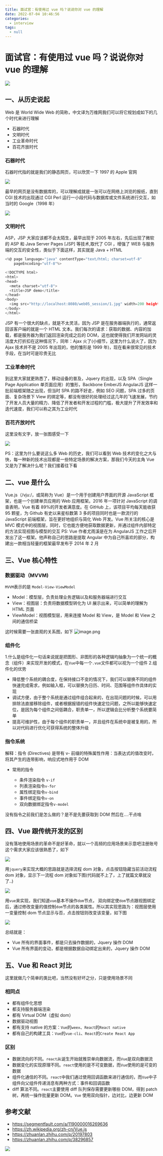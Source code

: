 ```yaml
---
title: 面试官：有使用过 vue 吗？说说你对 vue 的理解
date: 2022-07-04 10:46:56
categories: 
  - interview
tags: 
  - null
---
```


# 面试官：有使用过 vue 吗？说说你对 vue 的理解

![](https://static.vue-js.com/02ac1620-3ac6-11eb-85f6-6fac77c0c9b3.png)

## 一、从历史说起

Web 是 World Wide Web 的简称，中文译为万维网我们可以将它规划成如下的几个时代来进行理解

- 石器时代
- 文明时代
- 工业革命时代
- 百花齐放时代

### 石器时代

石器时代指的就是我们的静态网页，可以欣赏一下 1997 的 Apple 官网

![](https://static.vue-js.com/1734e450-3ac6-11eb-85f6-6fac77c0c9b3.png)

最早的网页是没有数据库的，可以理解成就是一张可以在网络上浏览的报纸，直到 CGI 技术的出现通过 CGI Perl 运行一小段代码与数据库或文件系统进行交互，如当时的 Google（1998 年）

![](https://static.vue-js.com/23189000-3ac6-11eb-85f6-6fac77c0c9b3.png)

### 文明时代

ASP，JSP 大家应该都不会太陌生，最早出现于 2005 年左右，先后出现了微软的 ASP 和 Java Server Pages \[JSP\] 等技术,取代了 CGI ，增强了 WEB 与服务端的交互的安全性，类似于下面这样，其实就是 Java + HTML

```js
<%@ page language="java" contentType="text/html; charset=utf-8"  
    pageEncoding="utf-8"%>

<!DOCTYPE html>
<html>  
<head>  
  <meta charset="utf-8">  
  <title>JSP demo</title>  
</head>  
<body>  
  <img src="http://localhost:8080/web05_session/1.jpg" width=200 height=100 />  
</body>  
</html> 
```

JSP 有一个很大的缺点，就是不太灵活，因为 JSP 是在服务器端执行的，通常返回该客户端的就是一个 HTML 文本。我们每次的请求：获取的数据、内容的加载，都是服务器为我们返回渲染完成之后的 DOM，这也就使得我们开发网站的灵活度大打折扣在这种情况下，同年：Ajax 火了\(小细节，这里为什么说火了，因为 Ajax 技术并不是 2005 年出现的，他的雏形是 1999 年\)，现在看来很常见的技术手段，在当时可是珍贵无比

### 工业革命时代

到这里大家就更熟悉了，移动设备的普及，Jquery 的出现，以及 SPA（Single Page Application 单页面应用）的雏形，Backbone EmberJS AngularJS 这样一批前端框架随之出现，但当时 SPA 的路不好走，例如 SEO 问题，SPA 过多的页面、复杂场景下 View 的绑定等，都没有很好的处理经过这几年的飞速发展，节约了开发人员大量的精力、降低了开发者和开发过程的门槛，极大提升了开发效率和迭代速度，我们可以称之其为工业时代

### 百花齐放时代

这里没有文字，放一张图感受一下

![](https://static.vue-js.com/32a6f430-3ac6-11eb-85f6-6fac77c0c9b3.png)

PS：这里为什么要说这么多 Web 的历史，我们可以看到 Web 技术的变化之大与快，每一种新的技术出现都是一些特定场景的解决方案，那我们今天的主角 Vue 又是为了解决什么呢？我们接着往下看

## 二、vue 是什么

Vue.js（/vjuː/，或简称为 Vue）是一个用于创建用户界面的开源 JavaScript 框架，也是一个创建单页应用的 Web 应用框架。2016 年一项针对 JavaScript 的调查表明，Vue 有着 89\%的开发者满意度。在 GitHub 上，该项目平均每天能收获 95 颗星，为 Github 有史以来星标数第 3 多的项目同时也是一款流行的 JavaScript 前端框架，旨在更好地组织与简化 Web 开发。Vue 所关注的核心是 MVC 模式中的视图层，同时，它也能方便地获取数据更新，并通过组件内部特定的方法实现视图与模型的交互 PS: Vue 作者尤雨溪是在为 AngularJS 工作之后开发出了这一框架。他声称自己的思路是提取 Angular 中为自己所喜欢的部分，构建出一款相当轻量的框架最早发布于 2014 年 2 月

## 三、Vue 核心特性

### 数据驱动（MVVM\)

`MVVM`表示的是 `Model-View-ViewModel`

- Model：模型层，负责处理业务逻辑以及和服务器端进行交互
- View：视图层：负责将数据模型转化为 UI 展示出来，可以简单的理解为 HTML 页面
- ViewModel：视图模型层，用来连接 Model 和 View，是 Model 和 View 之间的通信桥梁

这时候需要一张直观的关系图，如下
![image.png](https://static.vue-js.com/4402c560-3ac6-11eb-85f6-6fac77c0c9b3.png)

### 组件化

1.什么是组件化一句话来说就是把图形、非图形的各种逻辑均抽象为一个统一的概念（组件）来实现开发的模式，在`Vue`中每一个`.vue`文件都可以视为一个组件 2.组件化的优势

- 降低整个系统的耦合度，在保持接口不变的情况下，我们可以替换不同的组件快速完成需求，例如输入框，可以替换为日历、时间、范围等组件作具体的实现
- 调试方便，由于整个系统是通过组件组合起来的，在出现问题的时候，可以用排除法直接移除组件，或者根据报错的组件快速定位问题，之所以能够快速定位，是因为每个组件之间低耦合，职责单一，所以逻辑会比分析整个系统要简单
- 提高可维护性，由于每个组件的职责单一，并且组件在系统中是被复用的，所以对代码进行优化可获得系统的整体升级

### 指令系统

解释：指令 \(Directives\) 是带有 v- 前缀的特殊属性作用：当表达式的值改变时，将其产生的连带影响，响应式地作用于 DOM

- 常用的指令

  - 条件渲染指令 `v-if`
  - 列表渲染指令`v-for`
  - 属性绑定指令`v-bind`
  - 事件绑定指令`v-on`
  - 双向数据绑定指令`v-model`

没有指令之前我们是怎么做的？是不是先要获取到 DOM 然后在....干点啥

## 四、Vue 跟传统开发的区别

没有落地使用场景的革命不是好革命，就以一个高频的应用场景来示意吧注册账号这个需求大家应该很熟悉了，如下

![](https://static.vue-js.com/5ae84840-3ac6-11eb-ab90-d9ae814b240d.png)

用`jquery`来实现大概的思路就是选择流程 dom 对象，点击按钮隐藏当前活动流程 dom 对象，显示下一流程 dom 对象如下图\(代码就不上了，上了就篇文章就没了..\)

![](https://static.vue-js.com/65f89e60-3ac6-11eb-85f6-6fac77c0c9b3.png)

用`vue`来实现，我们知道`vue`基本不操作`dom`节点， 双向绑定使`dom`节点跟视图绑定后，通过修改变量的值控制`dom`节点的各类属性。所以其实现思路为：视图层使用一变量控制 dom 节点显示与否，点击按钮则改变该变量，如下图

![](https://static.vue-js.com/6f916fb0-3ac6-11eb-ab90-d9ae814b240d.png)

总结就是：

- Vue 所有的界面事件，都是只去操作数据的，Jquery 操作 DOM
- Vue 所有界面的变动，都是根据数据自动绑定出来的，Jquery 操作 DOM

## 五、Vue 和 React 对比

这里就做几个简单的类比吧，当然没有好坏之分，只是使用场景不同

### 相同点

- 都有组件化思想
- 都支持服务器端渲染
- 都有 Virtual DOM（虚拟 dom）
- 数据驱动视图
- 都有支持 native 的方案：`Vue`的`weex`、`React`的`React native`
- 都有自己的构建工具：`Vue`的`vue-cli`、`React`的`Create React App`

### 区别

- 数据流向的不同。`react`从诞生开始就推崇单向数据流，而`Vue`是双向数据流
- 数据变化的实现原理不同。`react`使用的是不可变数据，而`Vue`使用的是可变的数据
- 组件化通信的不同。`react`中我们通过使用回调函数来进行通信的，而`Vue`中子组件向父组件传递消息有两种方式：事件和回调函数
- diff 算法不同。`react`主要使用 diff 队列保存需要更新哪些 DOM，得到 patch 树，再统一操作批量更新 DOM。`Vue` 使用双向指针，边对比，边更新 DOM

## 参考文献

- <https://segmentfault.com/a/1190000016269636>
- <https://zh.wikipedia.org/zh-cn/Vue.js>
- <https://zhuanlan.zhihu.com/p/20197803>
- <https://zhuanlan.zhihu.com/p/38296857>

![](https://static.vue-js.com/821b87b0-3ac6-11eb-ab90-d9ae814b240d.png)
